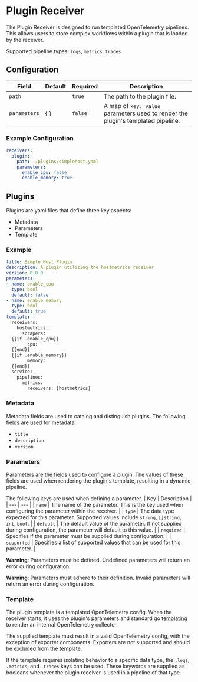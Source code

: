 # Plugin Receiver

The Plugin Receiver is designed to run templated OpenTelemetry pipelines. This allows users to store complex workflows within a plugin that is loaded by the receiver.

Supported pipeline types: `logs`, `metrics`, `traces`

## Configuration
| Field        | Default | Required | Description |
| ---          | ---     | ---      | ---         |
| `path`       |         | `true`   | The path to the plugin file. |
| `parameters` | { }     | `false`  | A map of `key: value` parameters used to render the plugin's templated pipeline. |

### Example Configuration
```yaml
receivers:
  plugin:
    path: ./plugins/simplehost.yaml
    parameters:
      enable_cpu: false
      enable_memory: true   
```

## Plugins
Plugins are yaml files that define three key aspects:
- Metadata
- Parameters
- Template

### Example
```yaml
title: Simple Host Plugin
description: A plugin utilizing the hostmetrics receiver
version: 0.0.0
parameters:
- name: enable_cpu
  type: bool
  default: false
- name: enable_memory
  type: bool
  default: true
template: |
  receivers:
    hostmetrics:
      scrapers:
  {{if .enable_cpu}}
        cpu:
  {{end}}
  {{if .enable_memory}}
        memory:
  {{end}}
  service:
    pipelines:
      metrics:
        receivers: [hostmetrics]
```
### Metadata
Metadata fields are used to catalog and distinguish plugins. The following fields are used for metadata:
- `title`
- `description`
- `version`

### Parameters
Parameters are the fields used to configure a plugin. The values of these fields are used when rendering the plugin's template, resulting in a dynamic pipeline. 

The following keys are used when defining a parameter.
| Key | Description |
| --- | --- |
| `name`      | The name of the parameter. This is the key used when configuring the parameter within the receiver. |
| `type`      | The data type expected for this parameter. Supported values include `string`, `[]string`, `int`, `bool`. |
| `default`   | The default value of the parameter. If not supplied during configuration, the parameter will default to this value.   |
| `required`  | Specifies if the parameter must be supplied during configuration. |
| `supported` | Specifies a list of supported values that can be used for this parameter. |

**Warning**: Parameters must be defined. Undefined parameters will return an error during configuration.

**Warning**: Parameters must adhere to their definition. Invalid parameters will return an error during configuration.

### Template
The plugin template is a templated OpenTelemetry config. When the  receiver starts, it uses the plugin's parameters and standard go [templating](https://pkg.go.dev/text/template) to render an internal OpenTelemetry collector.

The supplied template must result in a valid OpenTelemetry config, with the exception of exporter components. Exporters are not supported and should be excluded from the template.

If the template requires isolating behavior to a specific data type, the `.logs`, `.metrics`, and `.traces` keys can be used. These keywords are supplied as booleans whenever the plugin receiver is used in a pipeline of that type.
